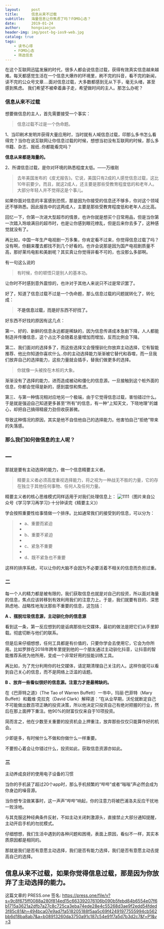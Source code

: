 ```yaml
---
layout:     post
title:      信息从来不过载
subtitle:   海量信息让你焦虑了吗？FOMO心态？
date:       2019-01-24
author:     hongxiaojun
header-img: img/post-bg-ios9-web.jpg
catalog: true
tags:
    - 读书心得
    - FOMO心态
    - 筛选信息
---
```



在这个互联网迅猛发展的时代，很多人都会说信息过载，获得有效真实信息越来越难。每天都感觉生活在一个信息大爆炸的环境里，刷不完的抖音，看不完的新闻，读不完的公众号文章….面对信息过载，大多数都感到无从下手，毫无头绪，甚至感到焦虑。 我们希望不被牵着鼻子走，希望做时间的主人。那怎么办呢？

### 信息从来不过载

想要做信息的主人，首先需要接受一个事实：

> 信息过载不过是一个伪命题。

1、当印刷术发明并获得大量应用时，当时就有人喊信息过载，印那么多书怎么看得完？当你在说互联网让你信息过载的时候，想想当初没有互联网的时候，那么多书籍、杂志、报纸..你都能看完吗？

**信息从来都是海量的。**

2、所谓信息过载，是你对环境的熟悉程度太低。——万维刚

> 去年美国发布的《皮尤报告》。它说，美国只有2成的人感觉信息过载，这比10年前要少。而且，就这2成人，还主要是那些受教育程度低的和老年人。大部分年轻人并不觉得这是个事儿。

如果你面对信息的丰富感到恐慌，那是因为你接受的信息还不够多，你对这个领域还不够熟悉。因此报告中的这两成人，主要是那些受教育程度低和老年人占比高。

回忆一下，你第一次进大型超市的情景，也许你就是想买个日常用品，但是当你第一次踏入玲琅满目的超市时，也是让你感到眼花缭乱，但是后来你去多了，这种感觉就没有了。

再比如，中国一年生产电视剧一万多集，你肯定看不过来，你觉得信息过载了吗？没有啊，你翻来覆去都找不到几个好看的。也许会说那是因为国产电视剧质量不高，那好莱坞电影和美剧呢？其实真让你觉得非看不可的，也没那么多部啊。

有一句这么说的

> 有时候，你的顿悟只是别人的基本功。

让你时不时感到意外震惊的，也许对于其他人来说只不过是常识罢了。

好了，知道了信息过载不过是一个伪命题，那么信息过载的问题就转化了，转化成：

> **不是信息过载，而是好东西不好找了。**

好东西不好找的原因有这几点：

第一、好的、新鲜的信息永远都是稀缺的，因为信息传递成本急剧下降，人人都能制造并传播信息，这个占比不会随着总量增加而增加，反而比例会下降。



第二、我们面对的选择多了，而这些选择又会慢慢驯化你放弃主动选择，它有智能推荐、他比你知道你喜欢什么..你的主动选择能力渐渐被它替代和吞噬，而一旦我们放弃自己的选择能力，这些力量就会插手，替我们做更多的选择。

> 你就像一头被拴在木桩的大象。

渐渐没有了选择的能力，进而造成被动和僵化的信息源。一旦接触到这个桩外面的信息，你都会觉得是新的，感到震惊和焦虑。

第三、与第一种情况相对应地另一个极端，由于它觉得信息过载，害怕错过什么。于是就是强迫自己知道更多甚至“所有”的信息，有一种“上知天文，下晓地理”的雄心，却把自己搞得精疲力劲但收获甚微。

导致这种情况的原因，其实是他不自信他自己的选择能力。他害怕自己“拒绝”带来的失落感。



### 那么我们如何做信息的主人呢？

## 一

那就是要有主动选择的能力，做一个信息精要主义者。

> 精要主义者必须高度重视选择能力，将之视为一种战无不胜的力量，它的存在独立于其他任何事物、任何人及任何力量。

精要主义者的核心思维模式同样适用于对我们处理信息上：
![1111](https://press.one/thumbnail?width=720&url=https://static.press.one/8b/4c/8b4cf9eb5513c7321545a18e823809ca385025cc3a168902e3773251cd8c62a5.jpg)（图片来自公众号《学习学习再学习》·十分钟读完《精要主义》）



学会按照重要性给事情做一个排序。比如通常我们的接受到的信息，可以分为：

> * a、重要而紧迫
> * 
> * b、重要不紧迫
> * 
> * c、紧急不重要
> * 
> * d、既不紧急也不重要

这样的排序系统，可以让你的大脑不会因为不必要活着不相关的信息而负担过重。

### 二

每一个人的精力都是被有限的，我们获取信息也就是对自己的投资，所以面对海量的信息，焦点应该转移到有效利用我们的注意力上。于是，我们就要有目的、深思熟虑地、战略性地淘汰那些不重要的信息，这包括：

**A 、摆脱垃圾信息源，主动驯化你的信息源**

看到这一条，第一反应想到的是诟病那些社交媒体，最初的做法是把它们从手里卸载。彻底切断与他们的联系。

但是后来仔细想想，任何工具都是有价值的，只要你学会去使用它，它会为你所用。比如罗胖在2018年跨年里提到他的一个朋友通过主动驯化抖音，让抖音的智能推荐系统为他所用，变成一个非常好用的技能训练工具。

再比如，为了充分利用你的社交媒体，请定期清理自己关注的人。这样你就可以看到自己关心的信息，而不是网络上泛滥的话题。

**B 、放弃一些看似很好的信息源。注意力才是最稀缺的。**

在《巴菲特之道》（The Tao of Warren Buffett）一书中，玛丽·巴菲特（Mary Buffett）和戴维·克拉克（David Clark）解释道：“在从业早期，沃伦就断定自己不可能做出数百项正确的投资决策，所以他决定只投资自己有绝对把握的行业，然后在那上面押下重注。他90%的财富仅仅来自于10项投资。

简而言之，他在少数至关重要的投资机会上押重注，放弃那些仅仅只能算作好的机会。

少即是多，有时候什么不做和你做什么一样重要。

不要担心着会让你错过什么，投资如此，获取信息资源亦如此。



### 三

主动养成良好的使用电子设备的习惯

当你的手机装了超过20个app时，那么手机频繁的“哔哔”或者“嗡嗡”声必然会成为你身边的噪音源。

当你想专注做某事时，这一声声”哔哔“响起，你的注意力将被巴浦洛夫反应干扰地一败涂地。

与其克服这种经典条件反射，不如主动关闭刺激源头，直接禁止大部分通知提醒，主动开启手机的勿扰模式。

仔细想想，我们生活中遇到的各种问题和困境，表面上原因，看似不一样，其实本质原因都是相同的。

那就是我们是否有意愿主动选择，我们是否有能力选择，我们是否有意愿主动去提高自己的选择。

信息从来不过载，如果你觉得信息过载，那是因为你放弃了主动选择的能力。
----
这篇文章的 PRESS.one 签名:
https://press.one/file/v?s=9c8f675ff0088a280f814ed15c663392076106b090b5febd84b6554e07f6b1715a3621a2dfb7a27c8c725ca3eba74ede28e4c55268d3ae9f2edd54fded3f85c81&h=494bca07e9ad7fa518205188f5aa5c69f42491977555994cb562bb6d18ba8ab7&a=b08913260da3750a91c187c54e91f7a5d7b3d2c7&f=P1&v=3
